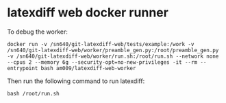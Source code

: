 # latexdiff web docker runner

To debug the worker:

```
docker run -v /sn640/git-latexdiff-web/tests/example:/work -v /sn640/git-latexdiff-web/worker/preamble_gen.py:/root/preamble_gen.py -v /sn640/git-latexdiff-web/worker/run.sh:/root/run.sh --network none --cpus 2 --memory 6g --security-opt=no-new-privileges -it --rm --entrypoint bash am009/latexdiff-web-worker
```

Then run the following command to run latexdiff:

```
bash /root/run.sh
```
